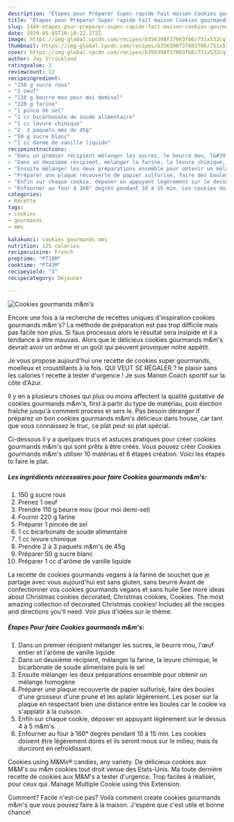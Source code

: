 ```yaml
---
description: "Étapes pour Préparer Super rapide Fait maison Cookies gourmands m&amp;amp;m&amp;#39;s"
title: "Étapes pour Préparer Super rapide Fait maison Cookies gourmands m&amp;amp;m&amp;#39;s"
slug: 1449-etapes-pour-preparer-super-rapide-fait-maison-cookies-gourmands-m-and-amp-m-and-39-s
date: 2020-05-05T10:10:22.272Z
image: https://img-global.cpcdn.com/recipes/b356398f37083f06/751x532cq70/cookies-gourmands-mms-photo-principale-de-la-recette.jpg
thumbnail: https://img-global.cpcdn.com/recipes/b356398f37083f06/751x532cq70/cookies-gourmands-mms-photo-principale-de-la-recette.jpg
cover: https://img-global.cpcdn.com/recipes/b356398f37083f06/751x532cq70/cookies-gourmands-mms-photo-principale-de-la-recette.jpg
author: Jay Strickland
ratingvalue: 3
reviewcount: 12
recipeingredient:
- "150 g sucre roux"
- "1 oeuf"
- "110 g beurre mou pour moi demisel"
- "220 g farine"
- "1 pince de sel"
- "1 cc bicarbonate de soude alimentaire"
- "1 cc levure chimique"
- "2  3 paquets mms de 45g"
- "50 g sucre blanc"
- "1 cc darme de vanille liquide"
recipeinstructions:
- "Dans un premier récipient mélanger les sucres, le beurre mou, l&#39;œuf entier et l&#39;arôme de vanille liquide"
- "Dans un deuxième récipient, mélanger la farine, la levure chimique, le bicarbonate de soude alimentaire puis le sel"
- "Ensuite mélanger les deux préparations ensemble pour obtenir un mélange homogène"
- "Préparer une plaque recouverte de papier sulfurisé, faire des boules d&#39;une grosseur d&#39;une prune et les aplatir légèrement. Les poser sur la plaque en respectant bien une distance entre les boules car le cookie va s&#39;applatir à la cuisson."
- "Enfin sur chaque cookie, déposer en appuyant légèrement sur le dessus 4 à 5 m&amp;m&#39;s."
- "Enfourner au four à 160° degrés pendant 10 à 15 min. Les cookies doivent être légèrement dorés et ils seront mous sur le milieu, mais ils durciront en refroidissant."
categories:
- Recette
tags:
- cookies
- gourmands
- mms

katakunci: cookies gourmands mms 
nutrition: 125 calories
recipecuisine: French
preptime: "PT18M"
cooktime: "PT43M"
recipeyield: "3"
recipecategory: Déjeuner

---
```



![Cookies gourmands m&amp;m&#39;s](https://img-global.cpcdn.com/recipes/b356398f37083f06/751x532cq70/cookies-gourmands-mms-photo-principale-de-la-recette.jpg)

Encore une fois à la recherche de recettes uniques d'inspiration cookies gourmands m&amp;m&#39;s? La méthode de préparation est pas trop difficile mais pas facile non plus. Si faux processus alors le résultat sera insipide et il a tendance à être mauvais. Alors que le délicieux cookies gourmands m&amp;m&#39;s devrait avoir un arôme et un goût qui peuvent provoquer notre appétit.

Je vous propose aujourd&#39;hui une recette de cookies super gourmands, moelleux et croustillants à la fois. QUI VEUT SE RÉGALER ? le plaisir sans les calories ! recette à tester d&#39;urgence ! Je suis Manon Coach sportif sur la côte d&#39;Azur.

Il y en a plusieurs choses qui plus ou moins affectent la qualité gustative de cookies gourmands m&amp;m&#39;s, first à partir du type de matériau, puis élection fraîche jusqu'à comment process et sers le. Pas besoin déranger if préparez un bon cookies gourmands m&amp;m&#39;s délicieux dans house, car tant que vous connaissez le truc, ce plat peut so plat spécial.


Ci-dessous il y a quelques trucs et astuces pratiques pour créer cookies gourmands m&amp;m&#39;s qui sont prêts à être créés. Vous pouvez créer Cookies gourmands m&amp;m&#39;s utiliser 10 matériau et 6 étapes création. Voici les étapes to faire le plat.

<!--inarticleads1-->

##### Les ingrédients nécessaires pour faire Cookies gourmands m&amp;m&#39;s:

1.  150 g sucre roux
1. Prenez 1 oeuf
1. Prendre 110 g beurre mou (pour moi demi-sel)
1. Fournir 220 g farine
1. Préparer 1 pincée de sel
1.  1 cc bicarbonate de soude alimentaire
1.  1 cc levure chimique
1. Prendre 2 à 3 paquets m&amp;m&#39;s de 45g
1. Préparer 50 g sucre blanc
1. Préparer 1 cc d&#39;arôme de vanille liquide


La recette de cookies gourmands vegans à la farine de souchet que je partage avec vous aujourd&#39;hui est sans gluten, sans beurre Avant de confectionner vos cookies gourmands vegans et sans huile  See more ideas about Christmas cookies decorated, Christmas cookies, Cookies. The most amazing collection of decorated Christmas cookies! Includes all the recipes and directions you&#39;ll need. Voir plus d&#39;idées sur le thème. 

<!--inarticleads2-->

##### Étapes Pour faire Cookies gourmands m&amp;m&#39;s:

1. Dans un premier récipient mélanger les sucres, le beurre mou, l&#39;œuf entier et l&#39;arôme de vanille liquide
1. Dans un deuxième récipient, mélanger la farine, la levure chimique, le bicarbonate de soude alimentaire puis le sel
1. Ensuite mélanger les deux préparations ensemble pour obtenir un mélange homogène
1. Préparer une plaque recouverte de papier sulfurisé, faire des boules d&#39;une grosseur d&#39;une prune et les aplatir légèrement. Les poser sur la plaque en respectant bien une distance entre les boules car le cookie va s&#39;applatir à la cuisson.
1. Enfin sur chaque cookie, déposer en appuyant légèrement sur le dessus 4 à 5 m&amp;m&#39;s.
1. Enfourner au four à 160° degrés pendant 10 à 15 min. Les cookies doivent être légèrement dorés et ils seront mous sur le milieu, mais ils durciront en refroidissant.


Cookies using M&amp;Ms® candies, any variety. De délicieux cookies aux M&amp;M&#39;s ou m&amp;m cookies tout droit venue des Etats-Unis. Ma toute dernière recette de cookies aux M&amp;M&#39;s à tester d&#39;urgence. Trop faciles à réaliser, pour ceux qui. Manage Multiple Cookie using this Extension. 


Comment? Facile n'est-ce pas? Voilà comment create cookies gourmands m&amp;m&#39;s que vous pouvez faire à la maison. J'espère que c'est utile et bonne chance!
